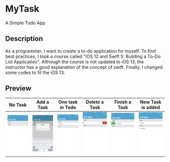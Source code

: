 # MyTask
A Simple Todo App

## Description
As a programmer, I want to create a to-do application for myself. To find best practices, I took a course called "iOS 12 and Swift 5: Building a To-Do List Application". Although the course is not updated to iOS 13, the instructor has a good explanation of the concept of swift. Finally, I changed some codes to fit the iOS 13.

## Preview
| No Task                        		    | Add a Task                 		       	| One task in Todo	         			      | Delete a Task				  	            	| Finish a Task				          		    | New Task is added                     |
| ------------------------------------- | ------------------------------------- | ------------------------------------- | ------------------------------------- | ------------------------------------- | ------------------------------------- |
| ![](Documentation/Images/image1.PNG)  | ![](Documentation/Images/image2.PNG)  | ![](Documentation/Images/image3.PNG)  | ![](Documentation/Images/image4.PNG)  | ![](Documentation/Images/image5.PNG)  | ![](Documentation/Images/image6.PNG)  |
